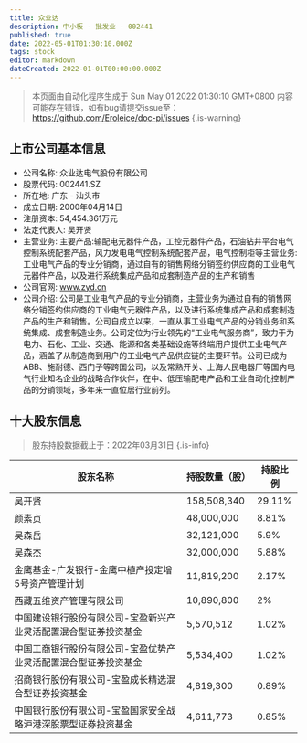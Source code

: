 ```yaml
---
title: 众业达
description: 中小板 - 批发业 - 002441
published: true
date: 2022-05-01T01:30:10.000Z
tags: stock
editor: markdown
dateCreated: 2022-01-01T00:00:00.000Z
---
```


> 本页面由自动化程序生成于 Sun May 01 2022 01:30:10 GMT+0800
> 内容可能存在错误，如有bug请提交issue至：https://github.com/Eroleice/doc-pi/issues
{.is-warning}

## 上市公司基本信息
- 公司名称: 众业达电气股份有限公司
- 股票代码: 002441.SZ
- 所在地: 广东 - 汕头市
- 成立日期: 2000年04月14日
- 注册资本: 54,454.361万元
- 法定代表人: 吴开贤
- 主营业务: 主要产品:输配电元器件产品，工控元器件产品，石油钻井平台电气控制系统配套产品，风力发电电气控制系统配套产品，电气控制柜等主营业务:工业电气产品的专业分销商，通过自有的销售网络分销签约供应商的工业电气元器件产品，以及进行系统集成产品和成套制造产品的生产和销售
- 公司官网: www.zyd.cn
- 公司介绍: 公司是工业电气产品的专业分销商，主营业务为通过自有的销售网络分销签约供应商的工业电气元器件产品，以及进行系统集成产品和成套制造产品的生产和销售。公司自成立以来，一直从事工业电气产品的分销业务和系统集成、成套制造业务。公司定位为行业领先的“工业电气服务商”，致力于为电力、石化、工业、交通、能源和各类基础设施等终端用户提供工业电气产品，涵盖了从制造商到用户的工业电气产品供应链的主要环节。公司已成为ABB、施耐德、西门子等跨国公司，以及常熟开关、上海人民电器厂等国内电气行业知名企业的战略合作伙伴，在中、低压输配电产品和工业自动化控制产品的分销领域，多年来一直位居行业前列。


## 十大股东信息
> 股东持股数据截止于：2022年03月31日
{.is-info}

| 股东名称 | 持股数量（股） | 持股比例 |
| --- | --- | --- |
| 吴开贤 | 158,508,340 | 29.11% |
| 颜素贞 | 48,000,000 | 8.81% |
| 吴森岳 | 32,121,000 | 5.9% |
| 吴森杰 | 32,000,000 | 5.88% |
| 金鹰基金-广发银行-金鹰中植产投定增5号资产管理计划 | 11,819,200 | 2.17% |
| 西藏五维资产管理有限公司 | 10,890,800 | 2% |
| 中国建设银行股份有限公司-宝盈新兴产业灵活配置混合型证券投资基金 | 5,570,512 | 1.02% |
| 中国工商银行股份有限公司-宝盈优势产业灵活配置混合型证券投资基金 | 5,534,400 | 1.02% |
| 招商银行股份有限公司-宝盈成长精选混合型证券投资基金 | 4,819,300 | 0.89% |
| 中国银行股份有限公司-宝盈国家安全战略沪港深股票型证券投资基金 | 4,611,773 | 0.85% |




